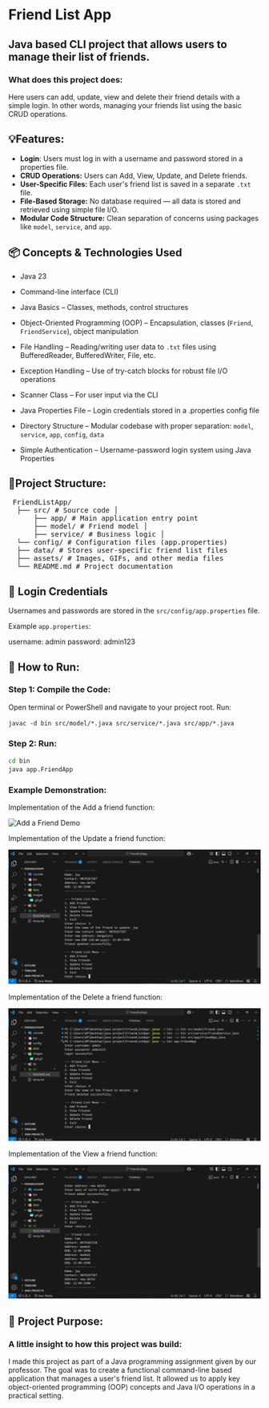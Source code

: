 # Friend List App
## Java based CLI project that allows users to manage their list of friends.

### What does this project does:
Here users can add, update, view and delete their friend details with a simple login.
In other words, managing your friends list using the basic CRUD operations.

## 💡Features:
- **Login**: Users must log in with a username and password stored in a properties file.
- **CRUD Operations:** Users can Add, View, Update, and Delete friends.
- **User-Specific Files:** Each user's friend list is saved in a separate `.txt` file.
- **File-Based Storage:** No database required — all data is stored and retrieved using simple file I/O.
- **Modular Code Structure:** Clean separation of concerns using packages like `model`, `service`, and `app`.

## 📦 Concepts & Technologies Used

- Java 23

- Command-line interface (CLI)

- Java Basics – Classes, methods, control structures

- Object-Oriented Programming (OOP) – Encapsulation, classes (`Friend`, `FriendService`), object manipulation

- File Handling – Reading/writing user data to `.txt` files using BufferedReader, BufferedWriter, File, etc.

- Exception Handling – Use of try-catch blocks for robust file I/O operations

- Scanner Class – For user input via the CLI

- Java Properties File – Login credentials stored in a .properties config file

- Directory Structure – Modular codebase with proper separation: `model`, `service`, `app`, `config`, `data`

- Simple Authentication – Username-password login system using Java Properties

## 📁Project Structure:
<pre> FriendListApp/
  ├── src/ # Source code │ 
      ├── app/ # Main application entry point  
      ├── model/ # Friend model │ 
      ├── service/ # Business logic │
  └── config/ # Configuration files (app.properties)
  ├── data/ # Stores user-specific friend list files 
  ├── assets/ # Images, GIFs, and other media files
  └── README.md # Project documentation
</pre>


## 🔑 Login Credentials

Usernames and passwords are stored in the `src/config/app.properties` file.

Example `app.properties`:

username: admin
password: admin123

## 🚀 How to Run:

### Step 1: Compile the Code:
Open terminal or PowerShell and navigate to your project root. Run:

`javac -d bin src/model/*.java src/service/*.java src/app/*.java`

### Step 2: Run:

``` bash
cd bin
java app.FriendApp
```

### Example Demonstration:
Implementation of the Add a friend function:

![Add a Friend Demo](images/gif.gif)

Implementation of the Update a friend function:

![Update a friend](images/update.png)

Implementation of the Delete a friend function:

![Delete a friend](images/delete.png)

Implementation of the View a friend function:

![Delete a friend](images/view.png)

## 🎯 Project Purpose:
### A little insight to how this project was build:
I made this project as part of a Java programming assignment given by our professor. The goal was to create a functional command-line based application that manages a user's friend list. It allowed us to apply key object-oriented programming (OOP) concepts and Java I/O operations in a practical setting.
